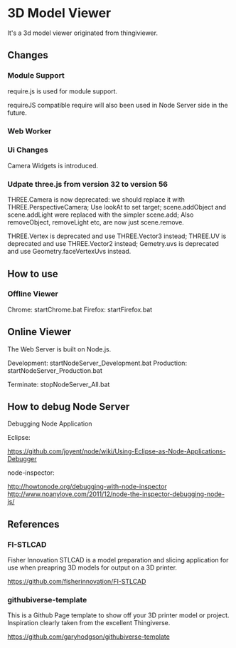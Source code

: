 
# 3D Model Viewer

It's a 3d model viewer originated from thingiviewer.


## Changes

### Module Support

require.js is used for module support.

requireJS compatible require will also been used in Node Server side in the future.


### Web Worker


### Ui Changes

Camera Widgets is introduced.

### Udpate three.js from version 32 to version 56

THREE.Camera is now deprecated:
    we should replace it with THREE.PerspectiveCamera;
    Use lookAt to set target;
scene.addObject and scene.addLight were replaced with the simpler scene.add; Also removeObject, removeLight etc, are now just scene.remove. 

THREE.Vertex is deprecated and use THREE.Vector3 instead;
THREE.UV is deprecated and use THREE.Vector2 instead;
Gemetry.uvs is deprecated and use Geometry.faceVertexUvs instead.


## How to use

### Offline Viewer

Chrome:  startChrome.bat
Firefox: startFirefox.bat

## Online Viewer

The Web Server is built on Node.js.

Development:   startNodeServer_Development.bat
Production:    startNodeServer_Production.bat

Terminate:     stopNodeServer_All.bat

## How to debug Node Server

Debugging Node Application

Eclipse:

https://github.com/joyent/node/wiki/Using-Eclipse-as-Node-Applications-Debugger

node-inspector:

http://howtonode.org/debugging-with-node-inspector
http://www.noanylove.com/2011/12/node-the-inspector-debugging-node-js/

## References

### FI-STLCAD

Fisher Innovation STLCAD is a model preparation and slicing application for use when preapring 3D models for output on a 3D printer.

https://github.com/fisherinnovation/FI-STLCAD


### githubiverse-template

This is a Github Page template to show off your 3D printer model or project. Inspiration clearly taken from the excellent Thingiverse.

https://github.com/garyhodgson/githubiverse-template


